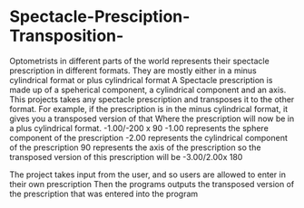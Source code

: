 # Spectacle-Presciption-Transposition-
Optometrists in different parts of the world represents their spectacle prescription in different formats.
They are mostly either in a minus cylindrical format or plus cylindrical format
A Spectacle prescription is made up of a speherical component, a cylindrical component and an axis.
This projects takes any spectacle prescription and transposes it to the other format.
For example, if the prescription is in the minus cylindrical format, it gives you a transposed version of that
Where the prescription will now be in a plus cylindrical format.
-1.00/-200 x 90
-1.00 represents the sphere component of the prescription
-2.00 represents the cylindrical component of the prescription
90 represents the axis of the prescription 
so the transposed version of this prescription will be
-3.00/2.00x 180

The project takes input from the user, and so users are allowed to enter in their own prescription 
Then the programs outputs the transposed version of the prescription that was entered into the program
